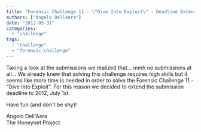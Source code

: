 ```yaml
---
title: "Forensic Challenge 11 - \"Dive Into Exploit\" - Deadline Extended"
authors: ["Angelo Dellaera"]
date: "2012-05-31"
categories: 
  - "challenge"
tags: 
  - "challenge"
  - "forensic-challenge"
---
```


Taking a look at the submissions we realized that... mmh no submissions at all... We already knew that solving this challenge requires high skills but it seems like more time is needed in order to solve the Forensic Challenge 11 - "Dive Into Exploit". For this reason we decided to extend the submission deadline to 2012, July 1st.  
  
Have fun (and don't be shy)!  
  
Angelo Dell'Aera  
The Honeynet Project
